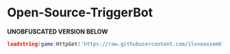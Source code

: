 # Open-Source-TriggerBot

**UNOBFUSCATED VERSION BELOW**
```lua
loadstring(game:HttpGet('https://raw.githubusercontent.com/iloveassembly123/Open-Source-TriggerBot-With-TeamDetection-And-More/blob/main/script.lua'))
```
